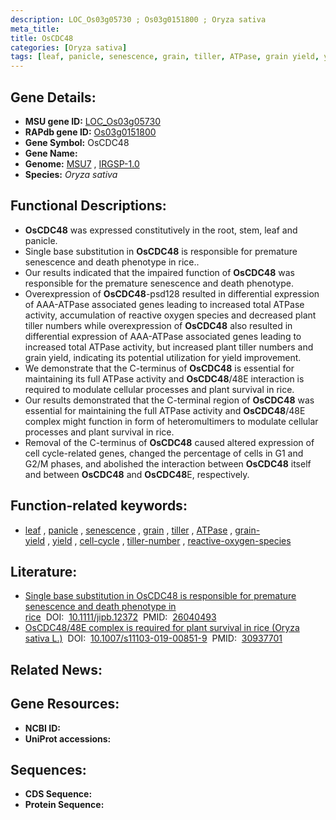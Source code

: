 ```yaml
---
description: LOC_Os03g05730 ; Os03g0151800 ; Oryza sativa
meta_title:
title: OsCDC48
categories: [Oryza sativa]
tags: [leaf, panicle, senescence, grain, tiller, ATPase, grain yield, yield, cell cycle, tiller number, reactive oxygen species]
---
```


## Gene Details:
- **MSU gene ID:** [LOC_Os03g05730](http://rice.uga.edu/cgi-bin/ORF_infopage.cgi?orf=LOC_Os03g05730)  
- **RAPdb gene ID:** [Os03g0151800](https://rapdb.dna.affrc.go.jp/locus/?name=Os03g0151800)  
- **Gene Symbol:** OsCDC48
- **Gene Name:**
- **Genome:**  [MSU7](http://rice.uga.edu/)&nbsp;,&nbsp;[IRGSP-1.0](https://rapdb.dna.affrc.go.jp/download/irgsp1.html)
- **Species:** *Oryza sativa*

## Functional Descriptions:
   - **OsCDC48** was expressed constitutively in the root, stem, leaf and panicle.
   - Single base substitution in **OsCDC48** is responsible for premature senescence and death phenotype in rice..
   - Our results indicated that the impaired function of **OsCDC48** was responsible for the premature senescence and death phenotype.
   - Overexpression of **OsCDC48**-psd128 resulted in differential expression of AAA-ATPase associated genes leading to increased total ATPase activity, accumulation of reactive oxygen species and decreased plant tiller numbers while overexpression of **OsCDC48** also resulted in differential expression of AAA-ATPase associated genes leading to increased total ATPase activity, but increased plant tiller numbers and grain yield, indicating its potential utilization for yield improvement.
   - We demonstrate that the C-terminus of **OsCDC48** is essential for maintaining its full ATPase activity and **OsCDC48**/48E interaction is required to modulate cellular processes and plant survival in rice.
   - Our results demonstrated that the C-terminal region of **OsCDC48** was essential for maintaining the full ATPase activity and **OsCDC48**/48E complex might function in form of heteromultimers to modulate cellular processes and plant survival in rice.
   - Removal of the C-terminus of **OsCDC48** caused altered expression of cell cycle-related genes, changed the percentage of cells in G1 and G2/M phases, and abolished the interaction between **OsCDC48** itself and between **OsCDC48** and **OsCDC48**E, respectively.

## Function-related keywords:
   - [leaf](/tags/leaf/)&nbsp;,&nbsp;[panicle](/tags/panicle/)&nbsp;,&nbsp;[senescence](/tags/senescence/)&nbsp;,&nbsp;[grain](/tags/grain/)&nbsp;,&nbsp;[tiller](/tags/tiller/)&nbsp;,&nbsp;[ATPase](/tags/ATPase/)&nbsp;,&nbsp;[grain-yield](/tags/grain-yield/)&nbsp;,&nbsp;[yield](/tags/yield/)&nbsp;,&nbsp;[cell-cycle](/tags/cell-cycle/)&nbsp;,&nbsp;[tiller-number](/tags/tiller-number/)&nbsp;,&nbsp;[reactive-oxygen-species](/tags/reactive-oxygen-species/)

## Literature:
   - [Single base substitution in OsCDC48 is responsible for premature senescence and death phenotype in rice](https://www.doi.org/10.1111/jipb.12372)&nbsp;&nbsp;DOI:&nbsp;&nbsp;[10.1111/jipb.12372](https://www.doi.org/10.1111/jipb.12372)&nbsp;&nbsp;PMID:&nbsp;&nbsp;[26040493](https://pubmed.ncbi.nlm.nih.gov/26040493/)
   - [OsCDC48/48E complex is required for plant survival in rice (Oryza sativa L.)](https://www.doi.org/10.1007/s11103-019-00851-9)&nbsp;&nbsp;DOI:&nbsp;&nbsp;[10.1007/s11103-019-00851-9](https://www.doi.org/10.1007/s11103-019-00851-9)&nbsp;&nbsp;PMID:&nbsp;&nbsp;[30937701](https://pubmed.ncbi.nlm.nih.gov/30937701/)

## Related News:

## Gene Resources:
- **NCBI ID:**  []()
- **UniProt accessions:** [](https://www.uniprot.org/uniprotkb//entry)

## Sequences:
- **CDS Sequence:**
- **Protein Sequence:**
